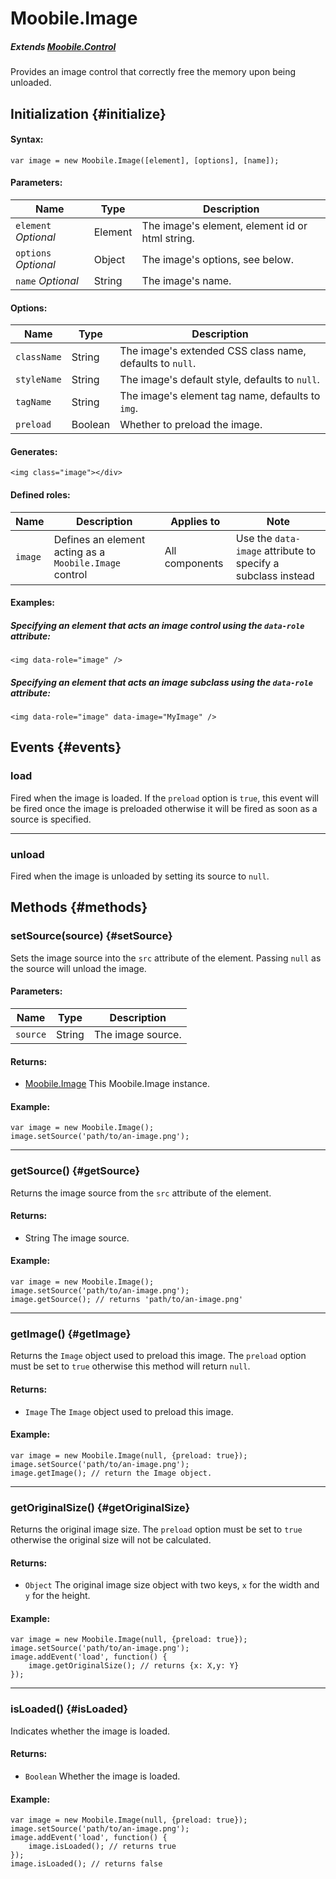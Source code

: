 Moobile.Image
================================================================================

##### Extends *[Moobile.Control](../Control/Control.md)*

Provides an image control that correctly free the memory upon being unloaded.

Initialization {#initialize}
--------------------------------------------------------------------------------

#### Syntax:

	var image = new Moobile.Image([element], [options], [name]);

#### Parameters:

Name                 | Type    | Description
-------------------- | ------- | -----------
`element` *Optional* | Element | The image's element, element id or html string.
`options` *Optional* | Object  | The image's options, see below.
`name`    *Optional* | String  | The image's name.

#### Options:

Name        | Type    | Description
----------- | ------- | -----------
`className` | String  | The image's extended CSS class name, defaults to `null`.
`styleName` | String  | The image's default style, defaults to `null`.
`tagName`   | String  | The image's element tag name, defaults to `img`.
`preload`   | Boolean | Whether to preload the image.

#### Generates:

	<img class="image"></div>

#### Defined roles:

Name    | Description                                            | Applies to      | Note
------- | ------------------------------------------------------ | --------------- | ----
`image` | Defines an element acting as a `Moobile.Image` control |  All components | Use the `data-image` attribute to specify a subclass instead

#### Examples:

##### Specifying an element that acts an image control using the `data-role` attribute:

	<img data-role="image" />

##### Specifying an element that acts an image subclass using the `data-role` attribute:

	<img data-role="image" data-image="MyImage" />

Events {#events}
--------------------------------------------------------------------------------

### load

Fired when the image is loaded. If the `preload` option is `true`, this event will be fired once the image is preloaded otherwise it will be fired as soon as a source is specified.

-----

### unload

Fired when the image is unloaded by setting its source to `null`.

Methods {#methods}
--------------------------------------------------------------------------------

### setSource(source) {#setSource}

Sets the image source into the `src` attribute of the element. Passing `null` as the source will unload the image.

#### Parameters:

Name     | Type   | Description
-------- | ------ | -----------
`source` | String | The image source.

#### Returns:

- [Moobile.Image](../Control/Image.md) This Moobile.Image instance.

#### Example:

	var image = new Moobile.Image();
	image.setSource('path/to/an-image.png');

-----

### getSource() {#getSource}

Returns the image source from the `src` attribute of the element.

#### Returns:

- String The image source.

#### Example:

	var image = new Moobile.Image();
	image.setSource('path/to/an-image.png');
	image.getSource(); // returns 'path/to/an-image.png'

-----

### getImage() {#getImage}

Returns the `Image` object used to preload this image. The `preload` option must be set to `true` otherwise this method will return `null`.

#### Returns:

- `Image` The `Image` object used to preload this image.

#### Example:

	var image = new Moobile.Image(null, {preload: true});
	image.setSource('path/to/an-image.png');
	image.getImage(); // return the Image object.

-----

### getOriginalSize() {#getOriginalSize}

Returns the original image size. The `preload` option must be set to `true` otherwise the original size will not be calculated.

#### Returns:

- `Object` The original image size object with two keys, `x` for the width and `y` for the height.

#### Example:

	var image = new Moobile.Image(null, {preload: true});
	image.setSource('path/to/an-image.png');
	image.addEvent('load', function() {
		image.getOriginalSize(); // returns {x: X,y: Y}
	});

-----

### isLoaded() {#isLoaded}

Indicates whether the image is loaded.

#### Returns:

- `Boolean` Whether the image is loaded.

#### Example:

	var image = new Moobile.Image(null, {preload: true});
	image.setSource('path/to/an-image.png');
	image.addEvent('load', function() {
		image.isLoaded(); // returns true
	});
	image.isLoaded(); // returns false
